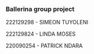 ### Ballerina group project

222129298 - SIMEON TUYOLENI

222129824 - LINDA MOSES

220090254 - PATRICK NDARA
